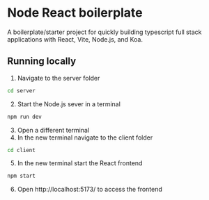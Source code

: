 
# Node React boilerplate

A boilerplate/starter project for quickly building typescript full stack applications with React, Vite, Node.js, and Koa.

## Running locally
1. Navigate to the server folder
```bash
cd server
```
2. Start the Node.js sever in a terminal
```bash
npm run dev
```
3. Open a different terminal
4. In the new terminal navigate to the client folder
```bash
cd client
```
5. In the new terminal start the React frontend
```bash
npm start
```
6. Open http://localhost:5173/ to access the frontend
